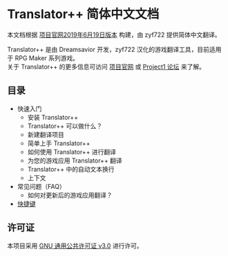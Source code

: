# Translator++  简体中文文档
本文档根据 [项目官网2019年6月19日版本](http://dreamsavior.net/translator-the-introduction/) 构建，由 zyf722 提供简体中文翻译。

Translator++ 是由 Dreamsavior 开发，zyf722 汉化的游戏翻译工具，目前适用于 RPG Maker 系列游戏。  
关于 Translator++ 的更多信息可访问 [项目官网](http://dreamsavior.net/) 或 [Project1 论坛](https://rpg.blue/thread-480415-1-1.html) 来了解。

## 目录
- 快速入门
  - 安装 Translator++
  - Translator++ 可以做什么？
  - 新建翻译项目
  - 简单上手 Translator++
  - 如何使用 Translator++ 进行翻译
  - 为您的游戏应用 Translator++ 翻译
  - Translator++ 中的自动文本换行
  - 上下文
- 常见问题（FAQ）
  - 如何对更新后的游戏应用翻译？
- [快捷键](https://github.com/zyf722/TranslatorPlusPlusChineseWiki/blob/master/Keyboard_Shortcuts.md)

## 许可证
本项目采用 [GNU 通用公共许可证 v3.0](https://github.com/zyf722/TranslatorPlusPlusChineseWiki/blob/master/LICENSE) 进行许可。
